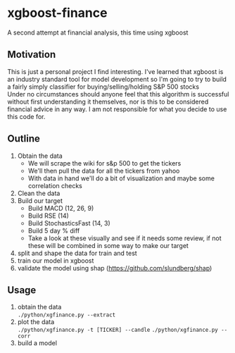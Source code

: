 # xgboost-finance
A second attempt at financial analysis, this time using xgboost

## Motivation
This is just a personal project I find interesting. I've learned that xgboost is an industry standard tool for model development so I'm going to try to build a fairly simply classifier for buying/selling/holding S&P 500 stocks  
Under no circumstances should anyone feel that this algorithm is successful without first understanding it themselves, nor is this to be considered financial advice in any way. I am not responsible for what you decide to use this code for.

## Outline
1) Obtain the data
    - We will scrape the wiki for s&p 500 to get the tickers
    - We'll then pull the data for all the tickers from yahoo
    - With data in hand we'll do a bit of visualization and maybe some correlation checks
2) Clean the data
3) Build our target
    - Build MACD (12, 26, 9)
    - Build RSE (14)
    - Build StochasticsFast (14, 3)
    - Build 5 day % diff
    - Take a look at these visually and see if it needs some review, if not these will be combined in some way to make our target
4) split and shape the data for train and test
5) train our model in xgboost
6) validate the model using shap (https://github.com/slundberg/shap)

## Usage
1) obtain the data  
`./python/xgfinance.py --extract`
2) plot the data   
`./python/xgfinance.py -t [TICKER] --candle`
`./python/xgfinance.py --corr`  
3) build a model
 

